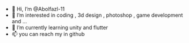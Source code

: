 - 👋 Hi, I’m @Abolfazl-11
- 👀 I’m interested in coding , 3d design , photoshop , game development and ...
- 🌱 I’m currently learning unity and flutter
- 📫 you can reach my in github

<!---
Abolfazl-11/Abolfazl-11 is a ✨ special ✨ repository because its `README.md` (this file) appears on your GitHub profile.
You can click the Preview link to take a look at your changes.
--->
